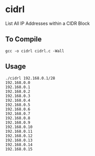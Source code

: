 # cidrl
List All IP Addresses within a CIDR Block

## To Compile

```
gcc -o cidrl cidrl.c -Wall
```

## Usage

```
./cidrl 192.168.0.1/28
192.168.0.0
192.168.0.1
192.168.0.2
192.168.0.3
192.168.0.4
192.168.0.5
192.168.0.6
192.168.0.7
192.168.0.8
192.168.0.9
192.168.0.10
192.168.0.11
192.168.0.12
192.168.0.13
192.168.0.14
192.168.0.15
```
